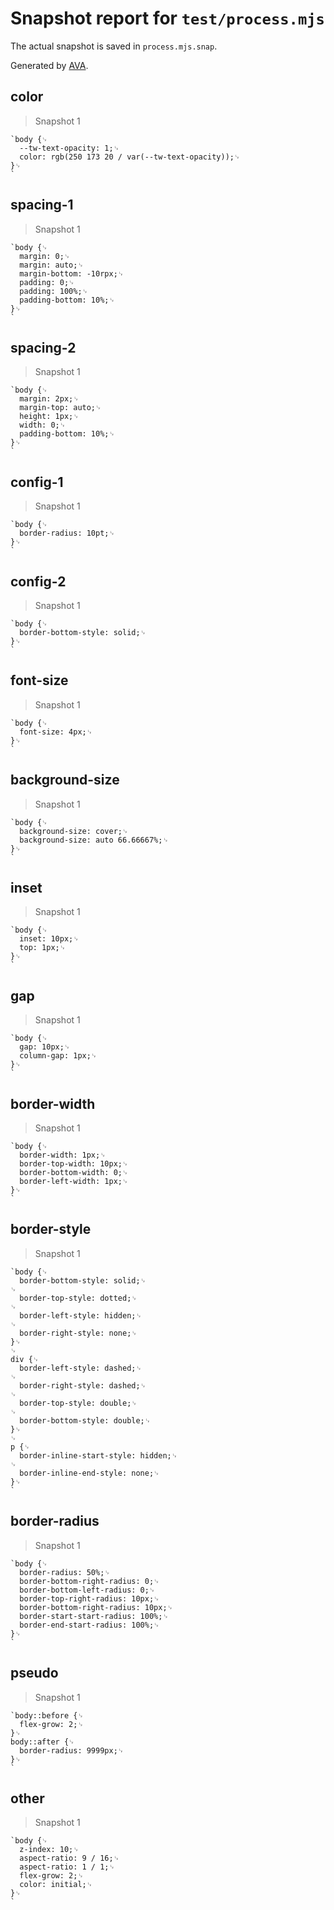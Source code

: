 # Snapshot report for `test/process.mjs`

The actual snapshot is saved in `process.mjs.snap`.

Generated by [AVA](https://avajs.dev).

## color

> Snapshot 1

    `body {␊
      --tw-text-opacity: 1;␊
      color: rgb(250 173 20 / var(--tw-text-opacity));␊
    }␊
    `

## spacing-1

> Snapshot 1

    `body {␊
      margin: 0;␊
      margin: auto;␊
      margin-bottom: -10rpx;␊
      padding: 0;␊
      padding: 100%;␊
      padding-bottom: 10%;␊
    }␊
    `

## spacing-2

> Snapshot 1

    `body {␊
      margin: 2px;␊
      margin-top: auto;␊
      height: 1px;␊
      width: 0;␊
      padding-bottom: 10%;␊
    }␊
    `

## config-1

> Snapshot 1

    `body {␊
      border-radius: 10pt;␊
    }␊
    `

## config-2

> Snapshot 1

    `body {␊
      border-bottom-style: solid;␊
    }␊
    `

## font-size

> Snapshot 1

    `body {␊
      font-size: 4px;␊
    }␊
    `

## background-size

> Snapshot 1

    `body {␊
      background-size: cover;␊
      background-size: auto 66.66667%;␊
    }␊
    `

## inset

> Snapshot 1

    `body {␊
      inset: 10px;␊
      top: 1px;␊
    }␊
    `

## gap

> Snapshot 1

    `body {␊
      gap: 10px;␊
      column-gap: 1px;␊
    }␊
    `

## border-width

> Snapshot 1

    `body {␊
      border-width: 1px;␊
      border-top-width: 10px;␊
      border-bottom-width: 0;␊
      border-left-width: 1px;␊
    }␊
    `

## border-style

> Snapshot 1

    `body {␊
      border-bottom-style: solid;␊
    ␊
      border-top-style: dotted;␊
    ␊
      border-left-style: hidden;␊
    ␊
      border-right-style: none;␊
    }␊
    ␊
    div {␊
      border-left-style: dashed;␊
    ␊
      border-right-style: dashed;␊
    ␊
      border-top-style: double;␊
    ␊
      border-bottom-style: double;␊
    }␊
    ␊
    p {␊
      border-inline-start-style: hidden;␊
    ␊
      border-inline-end-style: none;␊
    }␊
    `

## border-radius

> Snapshot 1

    `body {␊
      border-radius: 50%;␊
      border-bottom-right-radius: 0;␊
      border-bottom-left-radius: 0;␊
      border-top-right-radius: 10px;␊
      border-bottom-right-radius: 10px;␊
      border-start-start-radius: 100%;␊
      border-end-start-radius: 100%;␊
    }␊
    `

## pseudo

> Snapshot 1

    `body::before {␊
      flex-grow: 2;␊
    }␊
    body::after {␊
      border-radius: 9999px;␊
    }␊
    `

## other

> Snapshot 1

    `body {␊
      z-index: 10;␊
      aspect-ratio: 9 / 16;␊
      aspect-ratio: 1 / 1;␊
      flex-grow: 2;␊
      color: initial;␊
    }␊
    `
